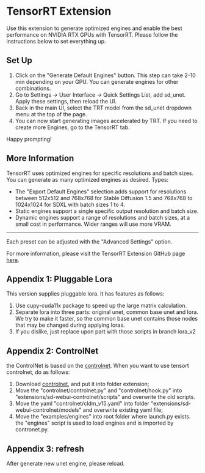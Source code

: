 # TensorRT Extension

Use this extension to generate optimized engines and enable the best performance on NVIDIA RTX GPUs with TensorRT. Please follow the instructions below to set everything up.

## Set Up

1. Click on the "Generate Default Engines" button. This step can take 2-10 min depending on your GPU. You can generate engines for other combinations. 
2. Go to Settings → User Interface → Quick Settings List, add sd_unet. Apply these settings, then reload the UI.
3. Back in the main UI, select the TRT model from the sd_unet dropdown menu at the top of the page.
4. You can now start generating images accelerated by TRT. If you need to create more Engines, go to the TensorRT tab.

Happy prompting!

## More Information

TensorRT uses optimized engines for specific resolutions and batch sizes. You can generate as many optimized engines as desired. Types:

- The "Export Default Engines" selection adds support for resolutions between 512x512 and 768x768 for Stable Diffusion 1.5 and 768x768 to 1024x1024 for SDXL with batch sizes 1 to 4.
- Static engines support a single specific output resolution and batch size.
- Dynamic engines support a range of resolutions and batch sizes, at a small cost in performance. Wider ranges will use more VRAM. 

---

Each preset can be adjusted with the "Advanced Settings" option.

For more information, please visit the TensorRT Extension GitHub page [here](https://github.com/AUTOMATIC1111/stable-diffusion-webui-tensorrt).


## Appendix 1: Pluggable Lora

This version supplies pluggable lora. It has features as follows:
1. Use cupy-cuda11x package to speed up the large matrix calculation.
2. Separate lora into three parts: original unet, common base unet and lora. We try to make it faster, so the common base unet contains those nodes that may be changed during applying loras.
3. If you dislike, just replace upon part with those scripts in branch lora_v2

## Appendix 2: ControlNet 

the ControlNet is based on the [controlnet](https://github.com/Mikubill/sd-webui-controlnet). When you want to use tensort controlnet, do as follows:
1. Download [controlnet](https://github.com/Mikubill/sd-webui-controlnet), and put it into folder extension;
2. Move the "controlnet/controlnet.py" and "controlnet/hook.py" into "extensions/sd-webui-controlnet/scripts" and overwrite the old scripts. 
3. Move the yaml "controlnet/cldm_v15.yaml" into folder "extensions/sd-webui-controlnet/models" and overwrite existing yaml file;
4. Move the "examples/engines" into root folder where launch.py exists. the "engines" script is used to load engines and is imported by contronet.py.

## Appendix 3: refresh
After generate new unet engine, please reload.